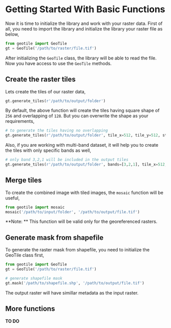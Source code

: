 # Getting Started With Basic Functions

Now it is time to initialize the library and work with your raster data. First of all, you need to import the library and initialize the library your raster file as below,

```python
from geotile import GeoTile
gt = GeoTile('/path/to/raster/file.tif')
```

After initializing the `GeoTile` class, the library will be able to read the file. Now you have access to use the `GeoTile` methods.

## Create the raster tiles

Lets create the tiles of our raster data,

```python
gt.generate_tiles(r'/path/to/output/folder')
```

By default, the above function will create the tiles having square shape of `256` and overlapping of `128`. But you can overwrite the shape as your requirements,

```python
# to generate the tiles having no overlapping
gt.generate_tiles(r'/path/to/output/folder', tile_x=512, tile_y=512, stride_x=512, stride_y=512)
```

Also, if you are working with multi-band dataset, it will help you to create the tiles with only specific bands as well,

```python
# only band 3,2,1 will be included in the output tiles
gt.generate_tiles(r'/path/to/output/folder', bands=[3,2,1], tile_x=512, tile_y=512, stride_x=0, stride_y=0)
```

## Merge tiles

To create the combined image with tiled images, the `mosaic` function will be useful,

```python
from geotile import mosaic
mosaic('/path/to/input/folder', '/path/to/output/file.tif')
```

**Note: ** This function will be valid only for the georeferenced rasters.

## Generate mask from shapefile

To generate the raster mask from shapefile, you need to initialize the GeoTile class first,

```python
from geotile import GeoTile
gt = GeoTile('/path/to/raster/file.tif')

# generate shapefile mask
gt.mask('/path/to/shapefile.shp', '/path/to/output/file.tif')
```

The output raster will have simillar metadata as the input raster.

## More functions

**TO DO**
